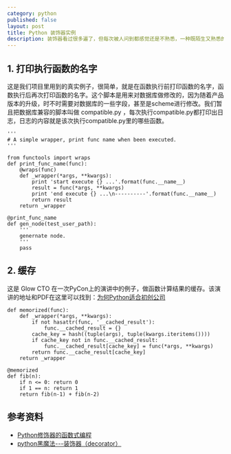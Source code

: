 ```yaml
---
category: python
published: false
layout: post
title: Python 装饰器实例   
description: 装饰器看过很多遍了，但每次被人问到都感觉还是不熟悉，一种既陌生又熟悉的感觉，我想多看看例子应该会对我有所帮助~
---    
```


## 
## 1. 打印执行函数的名字

这是我们项目里用到的真实例子，很简单，就是在函数执行前打印函数的名字，函数执行后再次打印函数的名字。这个脚本是用来对数据库做修改的，因为随着产品版本的升级，时不时需要对数据库的一些字段，甚至是scheme进行修改。我们暂且把数据库兼容的脚本叫做 compatible.py ，每次执行compatible.py都打印出日志，日志的内容就是该次执行compatible.py里的哪些函数。


```
'''
# A simple wrapper, print func name when been executed.
'''

from functools import wraps
def print_func_name(func):
    @wraps(func)
    def _wrapper(*args, **kwargs):
        print 'start execute {} ...'.format(func.__name__)
        result = func(*args, **kwargs)
        print 'end execute {} ...\n----------'.format(func.__name__)
        return result
    return _wrapper

@print_func_name
def gen_node(test_user_path):
    '''
    genernate node.
    '''
    pass
```


## 2. 缓存   

这是 Glow CTO 在一次PyCon上的演讲中的例子，做函数计算结果的缓存。该演讲的地址和PDF在这里可以找到：[为何Python适合初创公司](http://boolan.com/lecture/1000001046)    

```
def memorized(func):
    def _wrapper(*args, **kwargs):
        if not hasattr(func, '__cached_result'):
            func.__cached_result = {}
        cache_key = hash((tuple(args), tuple(kwargs.iteritems())))
        if cache_key not in func.__cached_result:
            func.__cached_result[cache_key] = func(*args, **kwargs)
        return func.__cache_result[cache_key]
    return _wrapper

@memorized
def fib(n):
    if n <= 0: return 0
    if 1 == n: return 1
    return fib(n-1) + fib(n-2)
```  


## 参考资料

- [Python修饰器的函数式编程](http://coolshell.cn/articles/11265.html)  
- [python黑魔法---装饰器（decorator）](http://www.jianshu.com/p/7e5466661744)







